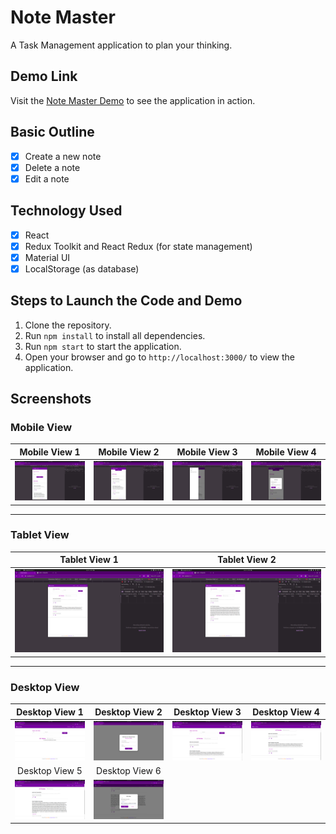 # Note Master

A Task Management  application to plan your thinking.

## Demo Link

Visit the [Note Master Demo](https://) to see the application in action.

## Basic Outline

- [x] Create a new note
- [x] Delete a note
- [x] Edit a note

## Technology Used

- [x] React
- [x] Redux Toolkit and React Redux (for state management)
- [x] Material UI
- [x] LocalStorage (as database)

## Steps to Launch the Code and Demo

1. Clone the repository.
2. Run `npm install` to install all dependencies.
3. Run `npm start` to start the application.
4. Open your browser and go to `http://localhost:3000/` to view the application.

## Screenshots

### Mobile View

| Mobile View 1 | Mobile View 2 | Mobile View 3 | Mobile View 4
| :------------:| :------------:| :------------:| :------------:|
| ![Mobile View 1](./src/assets/readme/phone_1.png) | ![Mobile View 2](./src/assets/readme/phone_2.png) | ![Mobile View 3](./src/assets/readme/phone_3.png) | ![Mobile View 4](./src/assets/readme/phone_4.png) | !

---

### Tablet View

| Tablet View 1 | Tablet View 2 |
| :------------:| :------------:|
| ![Tablet View 1](./src/assets/readme/tab_1.png) | ![Tablet View 2](./src/assets/readme/tab_2.png) | 

---

### Desktop View

| Desktop View 1 | Desktop View 2 | Desktop View 3 | Desktop View 4 |
| :-------------:| :-------------:| :-------------:| :-------------:|
| ![Desktop View 1](./src/assets/readme/web_1.png) | ![Desktop View 2](./src/assets/readme/web_2.png) | ![Desktop View 3](./src/assets/readme/web_3.png) | ![Desktop View 4](./src/assets/readme/web_4.png) |
| Desktop View 5 | Desktop View 6 | 
| ![Desktop View 5](./src/assets/readme/web_5.png) | ![Desktop View 6](./src/assets/readme/web_6.png) | 
